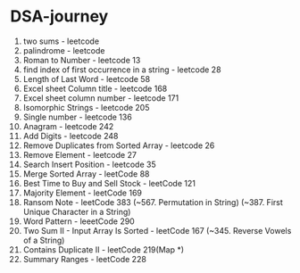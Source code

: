 # DSA-journey
1) two sums - leetcode
2) palindrome - leetcode
3) Roman to Number - leetcode 13
4) find index of first occurrence in a string - leetcode 28
5) Length of Last Word - leetcode 58
6) Excel sheet Column title - leetcode 168
7) Excel sheet column number -  leetcode 171
8) Isomorphic Strings - leetcode 205
9) Single number - leetcode 136
10) Anagram - leetcode 242
11) Add Digits - leetcode 248
12) Remove Duplicates from Sorted Array - leetcode 26
13) Remove Element - leetcode 27
14) Search Insert Position - leetcode 35
15) Merge Sorted Array - leetCode 88
16) Best Time to Buy and Sell Stock - leetCode 121
17) Majority Element - leetCode 169
18) Ransom Note - leetCode 383 (~567. Permutation in String) (~387. First Unique Character in a String)
19) Word Pattern - leeetCode 290
20) Two Sum II - Input Array Is Sorted - leetCode 167 (~345. Reverse Vowels of a String)
21) Contains Duplicate II - leetCode 219(Map *)
22) Summary Ranges - leetCode 228
 

